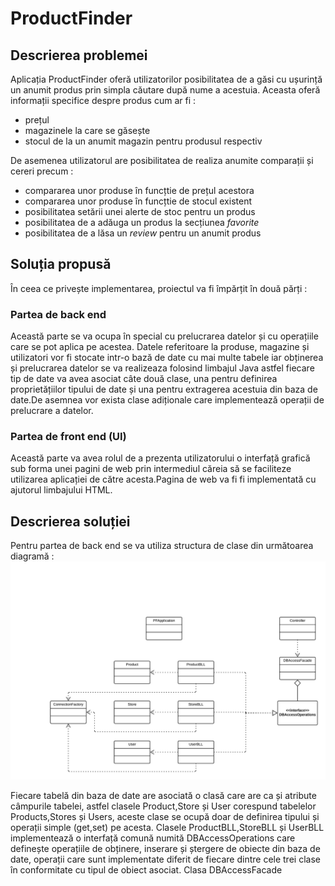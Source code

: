 # ProductFinder
## Descrierea problemei
Aplicația ProductFinder oferă utilizatorilor posibilitatea de a găsi cu ușurință un anumit produs prin simpla căutare după nume a acestuia.
Aceasta oferă informații specifice despre produs cum ar fi :
- prețul
- magazinele la care se găsește
- stocul de la un anumit magazin pentru produsul respectiv

De asemenea utilizatorul are posibilitatea de realiza anumite comparații și cereri precum :
- compararea unor produse în funcțtie de prețul acestora
- compararea unor produse în funcțtie de stocul existent
- posibilitatea setării unei alerte de stoc pentru un produs
- posibilitatea de a adăuga un produs la secțiunea *favorite*
- posibilitatea de a lăsa un *review* pentru un anumit produs

## Soluția propusă
În ceea ce privește implementarea, proiectul va fi împărțit în două părți :
### Partea de back end
Această parte se va ocupa în special cu prelucrarea datelor și cu operațiile care se pot aplica pe acestea.
Datele referitoare la produse, magazine și utilizatori vor fi stocate intr-o bază de date cu mai multe tabele iar obținerea 
și prelucrarea datelor se va realizeaza folosind limbajul Java astfel fiecare tip de date va avea asociat câte două clase, una pentru
definirea proprietățiilor tipului de date și una pentru extragerea acestuia din baza de date.De asemnea vor exista clase adiționale
care implementează operații de prelucrare a datelor.
### Partea de front end (UI)
Această parte va avea rolul de a prezenta utilizatorului o interfață grafică sub forma unei pagini de web prin intermediul căreia să se
faciliteze utilizarea aplicației de către acesta.Pagina de web va fi fi implementată cu ajutorul limbajului HTML.

## Descrierea soluției
Pentru partea de back end se va utiliza structura de clase din următoarea diagramă :
![alt text](https://github.com/cosmacatalin98/ProductFinder/blob/master/UMLClassDiagram.jpeg)

Fiecare tabelă din baza de date are asociată o clasă care are ca și atribute câmpurile tabelei, astfel clasele Product,Store și User corespund tabelelor Products,Stores și Users, aceste clase se ocupă doar de definirea tipului și operații simple (get,set) pe acesta.
Clasele ProductBLL,StoreBLL și UserBLL implementează o interfață comună numită DBAccessOperations care definește operațiile de obținere, inserare și ștergere de obiecte din baza de date, operații care sunt implementate diferit de fiecare dintre cele trei clase în conformitate cu tipul de obiect asociat.
Clasa DBAccessFacade


